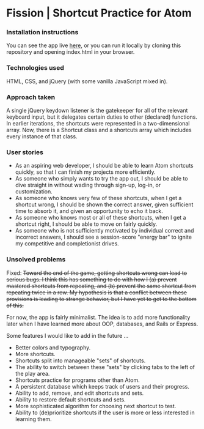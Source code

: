 # Fission | Shortcut Practice for Atom

### Installation instructions

You can see the app live [here](ngcarter.github.io/shortcut-practice-app/), or you can run it locally by cloning this repository and opening index.html in your browser.

### Technologies used

HTML, CSS, and jQuery (with some vanilla JavaScript mixed in).

### Approach taken

A single jQuery keydown listener is the gatekeeper for all of the relevant keyboard input, but it delegates certain duties to other (declared) functions. In earlier iterations, the shortcuts were represented in a two-dimensional array. Now, there is a Shortcut class and a shortcuts array which includes every instance of that class.

### User stories

- As an aspiring web developer, I should be able to learn Atom shortcuts quickly, so that I can finish my projects more efficiently.
- As someone who simply wants to try the app out, I should be able to dive straight in without wading through sign-up, log-in, or customization.
- As someone who knows very few of these shortcuts, when I get a shortcut wrong, I should be shown the correct answer, given sufficient time to absorb it, and given an opportunity to echo it back.
- As someone who knows most or all of these shortcuts, when I get a shortcut right, I should be able to move on fairly quickly.
- As someone who is not sufficiently motivated by individual correct and incorrect answers, I should see a session-score "energy bar" to ignite my competitive and completionist drives.

### Unsolved problems

Fixed: ~~Toward the end of the game, getting shortcuts wrong can lead to serious bugs. I think this has something to do with how I (a) prevent mastered shortcuts from repeating, and (b) prevent the same shortcut from repeating twice in a row. My hypothesis is that a conflict between these provisions is leading to strange behavior, but I have yet to get to the bottom of this.~~

For now, the app is fairly minimalist. The idea is to add more functionality later when I have learned more about OOP, databases, and Rails or Express.

Some features I would like to add in the future ...
- Better colors and typography.
- More shortcuts.
- Shortcuts split into manageable "sets" of shortcuts.
- The ability to switch between these "sets" by clicking tabs to the left of the play area.
- Shortcuts practice for programs other than Atom.
- A persistent database which keeps track of users and their progress.
- Ability to add, remove, and edit shortcuts and sets.
- Ability to restore default shortcuts and sets.
- More sophisticated algorithm for choosing next shortcut to test.
- Ability to (de)prioritize shortcuts if the user is more or less interested in learning them.
